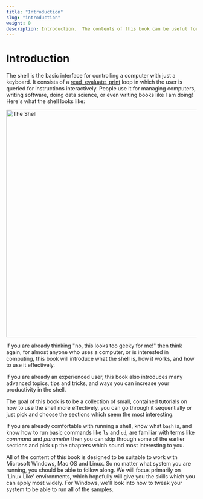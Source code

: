```yaml
---
title: "Introduction"
slug: "introduction"
weight: 0
description: Introduction.  The contents of this book can be useful for a surprisingly wide group of people.  We'll look at what a shell is, and why it can be so useful to learn about.
---
```


# Introduction

The shell is the basic interface for controlling a computer with just a keyboard. 
It consists of a [read, evaluate, print](https://en.wikipedia.org/wiki/Read%E2%80%93eval%E2%80%93print_loop)  loop in which the user is queried for instructions interactively. People use it for managing computers, writing software, doing data science, or even writing books like I am doing! Here's what the shell looks like:

<a href="images/the-shell.png"><img alt="The Shell" width="600px" src="images/the-shell.png" /></a>

If you are already thinking "no, this looks too geeky for me!" then think again, for almost anyone who uses a computer, or is interested in computing, this book will introduce what the shell is, how it works, and how to use it effectively.

If you are already an experienced user, this book also introduces many advanced topics, tips and tricks, and ways you can increase your productivity in the shell.

The goal of this book is to be a collection of small, contained tutorials on how to use the shell more effectively, you can go through it sequentially or just pick and choose the sections which seem the most interesting.

If you are already comfortable with running a shell, know what `bash` is, and know how to run basic commands like `ls` and `cd`, are familiar with terms like _command_ and _parameter_ then you can skip through some of the earlier sections and pick up the chapters which sound most interesting to you.

All of the content of this book is designed to be suitable to work with Microsoft Windows, Mac OS and Linux. So no matter what system you are running, you should be able to follow along. We will focus primarily on 'Linux Like' environments, which hopefully will give you the skills which you can apply most widely. For Windows, we'll look into how to tweak your system to be able to run all of the samples.

